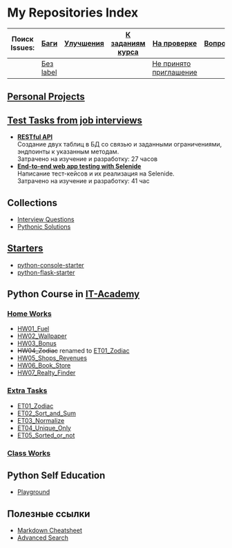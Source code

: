 # My Repositories Index
|Поиск Issues:| [Баги](https://github.com/issues?utf8=✓&q=is%3Aopen+is%3Aissue+user%3ALagunov-PRO+label%3Abug+author%3ALagunov-PRO+assignee%3ALagunov-PRO+)       |[Улучшения](https://github.com/issues?utf8=✓&q=is%3Aopen+is%3Aissue+user%3ALagunov-PRO+label%3Aenhancement+author%3ALagunov-PRO+assignee%3ALagunov-PRO+)| [К заданиям курса](https://github.com/issues?utf8=✓&q=is%3Aopen+is%3Aissue+author%3Acoursar+user%3ALagunov-PRO)           | [На проверке](https://github.com/issues?utf8=✓&q=is%3Aopen+is%3Aissue+user%3ALagunov-PRO+label%3AHW-check+-assignee%3ALagunov-PRO+author%3ALagunov-PRO+)|[Вопросы](https://github.com/issues?q=is%3Aopen+is%3Aissue+user%3ALagunov-PRO+-assignee%3ALagunov-PRO+author%3ALagunov-PRO+label%3A"help+wanted")|[Ответы](https://github.com/issues?utf8=✓&q=is%3Aclosed+is%3Aissue+user%3ALagunov-PRO+-assignee%3ALagunov-PRO+author%3ALagunov-PRO+label%3A"help+wanted"+)|
| ------------- |-------------| -----| -----|-----|-----|-----|
|                |  [Без label](https://github.com/issues?utf8=✓&q=is%3Aopen+is%3Aissue+user%3ALagunov-PRO+no%3Alabel+author%3ALagunov-PRO)          |       |     |   [Не принято приглашение](https://github.com/issues?utf8=✓&q=is%3Aopen+is%3Aissue+user%3ALagunov-PRO+no%3Aassignee+label%3AHW-Check)| |   |   |

## [Personal Projects](https://github.com/Lagunov-PRO?utf8=✓&tab=repositories&q=LP)

## [Test Tasks from job interviews](https://github.com/Lagunov-PRO?utf8=✓&tab=repositories&q=TT)
* __[RESTful API](https://github.com/Lagunov-PRO/TT01)__<br>
Создание двух таблиц в БД со связью и заданными ограничениями, эндпоинты к указанным методам. <br>
Затрачено на изучение и разработку: 27 часов
* __[End-to-end web app testing with Selenide](https://github.com/Lagunov-PRO/TT_OK)__<br>
Написание тест-кейсов и их реализация на Selenide. <br>
Затрачено на изучение и разработку: 41 час 
## Collections
* [Interview Questions](https://github.com/Lagunov-PRO/Interview_Questions)
* [Pythonic Solutions](https://github.com/Lagunov-PRO/Pythonic_Solutions)
## [Starters](https://github.com/Lagunov-PRO?utf8=✓&tab=repositories&q=starter)
* [python-console-starter](https://github.com/Lagunov-PRO/python-console-starter)
* [python-flask-starter](https://github.com/Lagunov-PRO/python-flask-starter)
## Python Course in [IT-Academy](http://new.itpark-kazan.ru/educational/)
### [Home Works](https://github.com/Lagunov-PRO?utf8=✓&tab=repositories&q=HW)
* [HW01_Fuel](https://github.com/Lagunov-PRO/HW01_Fuel)
* [HW02_Wallpaper](https://github.com/Lagunov-PRO/HW02_Wallpaper)
* [HW03_Bonus](https://github.com/Lagunov-PRO/HW03_Bonus)
* ~~HW04_Zodiac~~ renamed to [ET01_Zodiac](https://github.com/Lagunov-PRO/ET01_Zodiac)
* [HW05_Shops_Revenues](https://github.com/Lagunov-PRO/)
* [HW06_Book_Store](https://github.com/Lagunov-PRO/HW06_Book_Store)
* [HW07_Realty_Finder](https://github.com/Lagunov-PRO/HW07_Realty_Finder)

### [Extra Tasks](https://github.com/Lagunov-PRO?utf8=✓&tab=repositories&q=ET)
* [ET01_Zodiac](https://github.com/Lagunov-PRO/ET01_Zodiac)
* [ET02_Sort_and_Sum](https://github.com/Lagunov-PRO/ET02_Sort_and_Sum)
* [ET03_Normalize](https://github.com/Lagunov-PRO/ET03_Normalize)
* [ET04_Unique_Only](https://github.com/Lagunov-PRO/ET04_Unique_Only)
* [ET05_Sorted_or_not](https://github.com/Lagunov-PRO/ET05_Sorted_or_not)
### [Class Works](https://github.com/Lagunov-PRO?utf8=✓&tab=repositories&q=CW)
## Python Self Education
* [Playground](https://github.com/Lagunov-PRO/Playground)

## Полезные ссылки
* [Markdown Cheatsheet](https://github.com/adam-p/markdown-here/wiki/Markdown-Cheatsheet)
* [Advanced Search](https://github.com/search/advanced)

